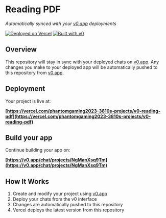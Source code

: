 # Reading PDF

*Automatically synced with your [v0.app](https://v0.app) deployments*

[![Deployed on Vercel](https://img.shields.io/badge/Deployed%20on-Vercel-black?style=for-the-badge&logo=vercel)](https://vercel.com/phantomgaming2023-3810s-projects/v0-reading-pdf)
[![Built with v0](https://img.shields.io/badge/Built%20with-v0.app-black?style=for-the-badge)](https://v0.app/chat/projects/NgManXsq9Tm)

## Overview

This repository will stay in sync with your deployed chats on [v0.app](https://v0.app).
Any changes you make to your deployed app will be automatically pushed to this repository from [v0.app](https://v0.app).

## Deployment

Your project is live at:

**[https://vercel.com/phantomgaming2023-3810s-projects/v0-reading-pdf](https://vercel.com/phantomgaming2023-3810s-projects/v0-reading-pdf)**

## Build your app

Continue building your app on:

**[https://v0.app/chat/projects/NgManXsq9Tm](https://v0.app/chat/projects/NgManXsq9Tm)**

## How It Works

1. Create and modify your project using [v0.app](https://v0.app)
2. Deploy your chats from the v0 interface
3. Changes are automatically pushed to this repository
4. Vercel deploys the latest version from this repository
